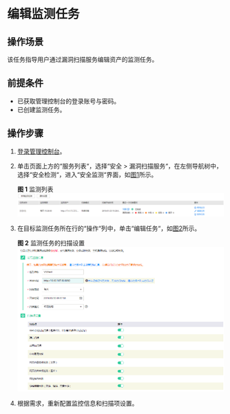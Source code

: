 # 编辑监测任务<a name="vss_01_0106"></a>

## 操作场景<a name="section12950143635119"></a>

该任务指导用户通过漏洞扫描服务编辑资产的监测任务。

## 前提条件<a name="section523854112511"></a>

-   已获取管理控制台的登录账号与密码。
-   已创建监测任务。

## 操作步骤<a name="section17281184514518"></a>

1.  [登录管理控制台](https://console.huaweicloud.com/)。
2.  单击页面上方的“服务列表“，选择“安全  \>  漏洞扫描服务“，在左侧导航树中，选择“安全检测“，进入“安全监测“界面，如[图1](#vss_01_0079_fig15318816618)所示。

    **图 1**  监测列表<a name="vss_01_0079_fig15318816618"></a>  
    ![](figures/监测列表.png "监测列表")

3.  在目标监测任务所在行的“操作“列中，单击“编辑任务“，如[图2](#fig196487293911)所示。

    **图 2**  监测任务的扫描设置<a name="fig196487293911"></a>  
    ![](figures/监测任务的扫描设置.png "监测任务的扫描设置")

4.  根据需求，重新配置监控信息和扫描项设置。

